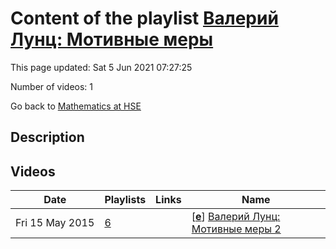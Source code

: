 # Content of the playlist [Валерий Лунц: Мотивные меры](https://youtube.com/playlist?list=PLq3E5oubNNoCr8ZQpApMF8MsD8nMEROqm)

This page updated: Sat 5 Jun 2021 07:27:25

Number of videos: 1

Go back to [Mathematics at HSE](./README.md)

## Description



## Videos

|Date|Playlists|Links|Name|
|---|---|---|---|
| Fri&nbsp;15&nbsp;May&nbsp;2015 | [6](./playlists/6.md "Валерий Лунц: Мотивные меры") |  | [[**e**](https://studio.youtube.com/video/f7fCtaCofwE/edit)] [Валерий Лунц: Мотивные меры 2](https://youtube.com/watch?v=f7fCtaCofwE&list=PLq3E5oubNNoCr8ZQpApMF8MsD8nMEROqm "Это видео создано с помощью видеоредактора YouTube (http://www.youtube.com/editor)") |
